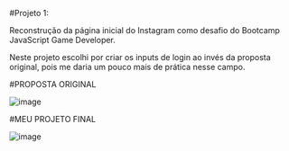 #Projeto 1:

Reconstrução da página inicial do Instagram como desafio do Bootcamp JavaScript Game Developer.

Neste projeto escolhi por criar os inputs de login ao invés da proposta original, pois me daria um pouco mais de prática nesse campo.

#PROPOSTA ORIGINAL

![image](https://user-images.githubusercontent.com/80006401/117879401-531d0900-b27d-11eb-8359-d86ff6947c4c.png)

#MEU PROJETO FINAL

![image](https://user-images.githubusercontent.com/80006401/117879534-7c3d9980-b27d-11eb-9ae5-38eec2ecd87e.png)

